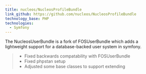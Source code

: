 ```yaml
---
title: nucleos/NucleosProfileBundle
link_github: https://github.com/nucleos/NucleosProfileBundle
technology_base: PHP
technologies:
  - Symfony
---
```


The NucleosUserBundle is a fork of FOSUserBundle which adds a
lightweight support for a database-backed user system in symfony.

> - Fixed backwards compatability with FOSUserBundle
> - Fixed phpstan setup
> - Adjusted some base classes to support extending
